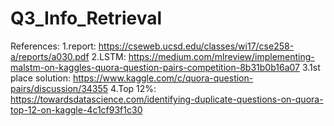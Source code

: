 # Q3_Info_Retrieval

References:
1.report: https://cseweb.ucsd.edu/classes/wi17/cse258-a/reports/a030.pdf
2.LSTM: https://medium.com/mlreview/implementing-malstm-on-kaggles-quora-question-pairs-competition-8b31b0b16a07
3.1st place solution: https://www.kaggle.com/c/quora-question-pairs/discussion/34355
4.Top 12%: https://towardsdatascience.com/identifying-duplicate-questions-on-quora-top-12-on-kaggle-4c1cf93f1c30
